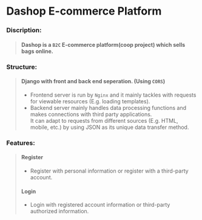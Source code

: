 # Dashop E-commerce Platform  

### Discription:   
>#### Dashop is a `B2C` E-commerce platform(coop project) which sells bags online.  

### Structure:    
>#### Django with front and back end seperation.  (Using `CORS`)
>* Frontend server is run by `Nginx` and it mainly tackles with requests for viewable resources (E.g. loading templates).  
>* Backend server mainly handles data processing functions and makes connections with third party applications.  
> It can adapt to requests from different sources (E.g. HTML, mobile, etc.) by using JSON as its unique data transfer method.


### Features:
>#### Register
>* Register with personal information or register with a third-party account.
>#### Login  
>* Login with registered account information or third-party authorized information.  
